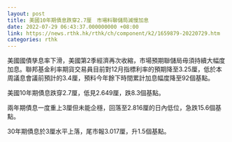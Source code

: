 ```yaml
---
layout: post
title: 美國10年期債息跌穿2.7厘　市場料聯儲局減慢加息
date: 2022-07-29 06:43:37.000000000 +08:00
link: https://news.rthk.hk/rthk/ch/component/k2/1659879-20220729.htm
categories: rthk
---
```


美國國債孳息率下滑，美國第2季經濟再次收縮，市場預期聯儲局毋須持續大幅度加息。聯邦基金利率期貨交易員目前對12月指標利率的預期降至3.25厘，低於本周議息會議前預計的3.4厘，預料今年餘下時間累計加息幅度降至92個基點。

美國10年期債息跌穿2.7厘，低見2.649厘，跌8.3個基點。

兩年期債息一度重上3厘但未能企穩，回落至2.816厘的日內低位，急跌15.6個基點。

30年期債息於3厘水平上落，尾市報3.017厘，升1.5個基點。
